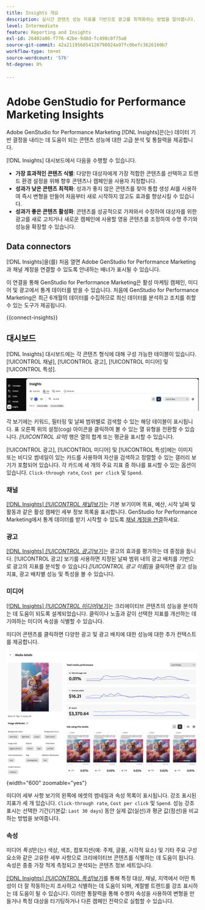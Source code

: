 ```yaml
---
title: Insights 개요
description: 실시간 콘텐츠 성능 지표를 기반으로 광고를 최적화하는 방법을 알아봅니다.
level: Intermediate
feature: Reporting and Insights
exl-id: 26402a06-f776-42be-9d8d-fc498c0f75a8
source-git-commit: 42a211956854126798024a97fc0befc3626160b7
workflow-type: tm+mt
source-wordcount: '576'
ht-degree: 0%

---
```


# Adobe GenStudio for Performance Marketing Insights

Adobe GenStudio for Performance Marketing [!DNL Insights]은(는) 데이터 기반 결정을 내리는 데 도움이 되는 콘텐츠 성능에 대한 고급 분석 및 통찰력을 제공합니다.

[!DNL Insights] 대시보드에서 다음을 수행할 수 있습니다.

- **가장 효과적인 콘텐츠 식별**: 다양한 대상자에게 가장 적합한 콘텐츠를 선택하고 트렌드 환경 설정을 위해 향후 콘텐츠나 캠페인을 사용자 지정합니다.
- **성과가 낮은 콘텐츠 최적화**: 성과가 좋지 않은 콘텐츠를 찾아 통합 생성 AI를 사용하여 즉시 변형을 만들어 처음부터 새로 시작하지 않고도 효과를 향상시킬 수 있습니다.
- **성과가 좋은 콘텐츠 활성화**: 콘텐츠를 성공적으로 가져와서 수정하여 대상자를 위한 광고를 새로 고치거나 새로운 캠페인에 사용할 영웅 콘텐츠를 조정하여 수명 주기와 성능을 확장할 수 있습니다.

## Data connectors

[!DNL Insights]을(를) 처음 열면 Adobe GenStudio for Performance Marketing과 채널 계정을 연결할 수 있도록 안내하는 배너가 표시될 수 있습니다.

이 연결을 통해 GenStudio for Performance Marketing은 활성 마케팅 캠페인, 미디어 및 광고에서 통계 데이터를 받을 수 있습니다. 처음에 GenStudio for Performance Marketing은 최근 6개월의 데이터를 수집하므로 최신 데이터를 분석하고 조치를 취할 수 있는 도구가 제공됩니다.

{{connect-insights}}

## 대시보드

[!DNL Insights] 대시보드에는 각 콘텐츠 형식에 대해 구성 가능한 테이블이 있습니다. [!UICONTROL 채널], [!UICONTROL 광고], [!UICONTROL 미디어] 및 [!UICONTROL 특성].

![[!DNL Insights] 대시보드](/help/assets/insights-dashboard.png)

각 보기에는 키워드, 필터링 및 날짜 범위별로 검색할 수 있는 해당 테이블이 표시됩니다. 표 오른쪽 위의 설정(cog) 아이콘을 클릭하여 볼 수 있는 열 유형을 전환할 수 있습니다. _[!UICONTROL 요약]_ 행은 열의 합계 또는 평균을 표시할 수 있습니다.

[!UICONTROL 광고], [!UICONTROL 미디어] 및 [!UICONTROL 특성]에는 이미지 또는 비디오 썸네일이 있는 카드를 사용하여 자산을 검색하고 정렬할 수 있는 갤러리 보기가 포함되어 있습니다. 각 카드에 세 개의 주요 지표 중 하나를 표시할 수 있는 옵션이 있습니다. `Click-through rate`, `Cost per click` 및 `Spend`.

### 채널

[[!DNL Insights] _[!UICONTROL 채널&#x200B;]_&#x200B;보기](channels.md)는 기본 보기이며 목표, 예산, 시작 날짜 및 활동과 같은 활성 캠페인 세부 정보 목록을 표시합니다. GenStudio for Performance Marketing에서 통계 데이터를 받기 시작할 수 있도록 [채널 계정을 연결](/help/user-guide/connectors/connect-channel.md)하세요.

### 광고

[[!DNL Insights] _[!UICONTROL 광고&#x200B;]_&#x200B;보기](ads.md)는 광고의 효과를 평가하는 데 중점을 둡니다. [!UICONTROL 광고] 보기를 사용하면 지정된 날짜 범위 내의 광고 배치를 기반으로 광고의 지표를 분석할 수 있습니다._[!UICONTROL &#x200B;광고 이름&#x200B;]_&#x200B;을 클릭하면 광고 성능 지표, 광고 배치별 성능 및 특성을 볼 수 있습니다.

### 미디어

[[!DNL Insights] _[!UICONTROL 미디어&#x200B;]_&#x200B;보기](media.md)는 크리에이티브 콘텐츠의 성능을 분석하는 데 도움이 되도록 설계되었습니다. 클릭이나 노출과 같이 선택한 지표를 개선하는 데 기여하는 미디어 속성을 식별할 수 있습니다.

미디어 콘텐츠를 클릭하면 다양한 광고 및 광고 배치에 대한 성능에 대한 추가 컨텍스트를 제공합니다.

![미디어 세부 정보](/help/assets/insights-media-details.png){width="600" zoomable="yes"}

미디어 세부 사항 보기의 왼쪽에 에셋의 썸네일과 속성 목록이 표시됩니다. 강조 표시된 지표가 세 개 있습니다. `Click-through rate`, `Cost per click` 및 `Spend`. 성능 강조 표시는 선택한 기간(기본값: `Last 30 days`) 동안 실제 값(실선)과 평균 값(점선)을 비교하는 방법을 보여줍니다.

### 속성

미디어 _특성_&#x200B;은(는) 색상, 색조, 컴포지션(예: 주제, 글꼴, 시각적 요소) 및 기타 주요 구성 요소와 같은 고유한 세부 사항으로 크리에이티브 콘텐츠를 식별하는 데 도움이 됩니다. 속성은 종종 가장 적게 측정되고 분석되는 콘텐츠 정보 세트입니다.

[[!DNL Insights] _[!UICONTROL 특성&#x200B;]_&#x200B;보기](attributes.md)를 통해 특정 대상, 채널, 지역에서 어떤 특성이 더 잘 작동하는지 조사하고 식별하는 데 도움이 되며, 계절별 트렌드를 강조 표시하는 데 도움이 될 수 있습니다. 이러한 통찰력을 통해 수행자 속성을 사용하여 변형을 만들거나 특정 대상을 타기팅하거나 다른 캠페인 전략으로 실험할 수 있습니다.
